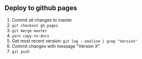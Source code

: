## Deploy to github pages

1. Commit all changes to master
2. `git checkout gh_pages`
3. `git merge master`
4. `yarn copy-to-docs`
5. Get most recent version: `git log --oneline | grep "Version"`
6. Commit changes with message "Version X"
7. `git push`
